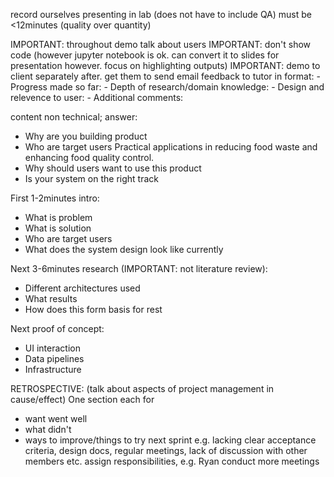 <!-- SPDX-License-Identifier: zlib-acknowledgement -->
record ourselves presenting in lab (does not have to include QA)
must be <12minutes (quality over quantity)

IMPORTANT: throughout demo talk about users
IMPORTANT: don't show code 
(however jupyter notebook is ok. 
can convert it to slides for presentation however.
focus on highlighting outputs)
IMPORTANT: demo to client separately after. 
           get them to send email feedback to tutor in format:
        - Progress made so far:
        - Depth of research/domain knowledge:
        - Design and relevence to user:
        - Additional comments:

content non technical; answer:
  - Why are you building product
  - Who are target users
Practical applications in reducing food waste and enhancing food quality control.
  - Why should users want to use this product
  - Is your system on the right track

First 1-2minutes intro:
  - What is problem 
  - What is solution
  - Who are target users
  - What does the system design look like currently

Next 3-6minutes research (IMPORTANT: not literature review):
  - Different architectures used
  - What results
  - How does this form basis for rest

Next proof of concept:
  - UI interaction
  - Data pipelines
  - Infrastructure


RETROSPECTIVE: (talk about aspects of project management in cause/effect)
One section each for 
  - want went well
  - what didn't
  - ways to improve/things to try next sprint
  e.g. lacking clear acceptance criteria, design docs, regular meetings, 
       lack of discussion with other members etc.
       assign responsibilities, e.g. Ryan conduct more meetings
